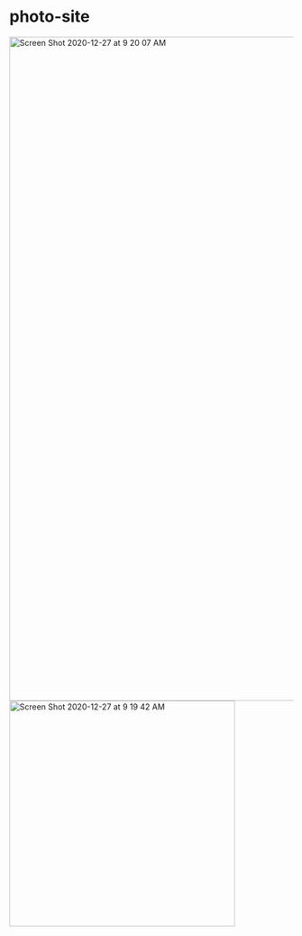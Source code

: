 # photo-site

<img width="1177" alt="Screen Shot 2020-12-27 at 9 20 07 AM" src="https://user-images.githubusercontent.com/29877236/103172913-f9172c00-4824-11eb-96ee-09d8b233ab38.png">
<img width="400" alt="Screen Shot 2020-12-27 at 9 19 42 AM" src="https://user-images.githubusercontent.com/29877236/103172915-fae0ef80-4824-11eb-91b0-75f36f1949ca.png">
